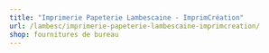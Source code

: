 ```yaml
---
title: "Imprimerie Papeterie Lambescaine - ImprimCréation"
url: /lambesc/imprimerie-papeterie-lambescaine-imprimcreation/
shop: fournitures de bureau
---
```

